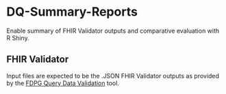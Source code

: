 # DQ-Summary-Reports
Enable summary of FHIR Validator outputs and comparative evaluation with R Shiny.
## FHIR Validator
Input files are expected to be the .JSON FHIR Validator outputs as provided by the [FDPG Query Data Validation](https://github.com/medizininformatik-initiative/fdpg-query-data-validation/) tool.
